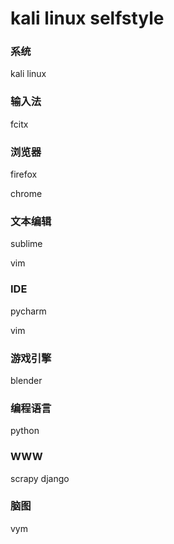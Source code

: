 # kali linux selfstyle

### 系统

kali linux

### 输入法

fcitx

### 浏览器

firefox

chrome


### 文本编辑
sublime

vim

### IDE

pycharm

vim

### 游戏引擎
blender

### 编程语言
python

### WWW
scrapy
django

### 脑图
vym
